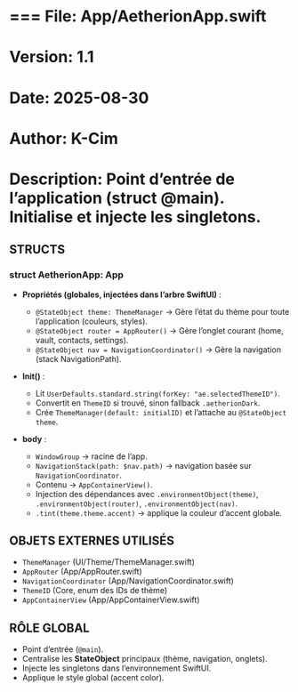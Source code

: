 # === File: App/AetherionApp.swift
# Version: 1.1
# Date: 2025-08-30
# Author: K-Cim
# Description: Point d’entrée de l’application (struct @main). Initialise et injecte les singletons.

## STRUCTS

### struct AetherionApp: App
- **Propriétés (globales, injectées dans l’arbre SwiftUI)** :
  - `@StateObject theme: ThemeManager`
    → Gère l’état du thème pour toute l’application (couleurs, styles).
  - `@StateObject router = AppRouter()`
    → Gère l’onglet courant (home, vault, contacts, settings).
  - `@StateObject nav = NavigationCoordinator()`
    → Gère la navigation (stack NavigationPath).

- **Init()** :
  - Lit `UserDefaults.standard.string(forKey: "ae.selectedThemeID")`.
  - Convertit en `ThemeID` si trouvé, sinon fallback `.aetherionDark`.
  - Crée `ThemeManager(default: initialID)` et l’attache au `@StateObject theme`.

- **body** :
  - `WindowGroup` → racine de l’app.
  - `NavigationStack(path: $nav.path)` → navigation basée sur `NavigationCoordinator`.
  - Contenu → `AppContainerView()`.
  - Injection des dépendances avec `.environmentObject(theme)`, `.environmentObject(router)`, `.environmentObject(nav)`.
  - `.tint(theme.theme.accent)` → applique la couleur d’accent globale.

## OBJETS EXTERNES UTILISÉS
- `ThemeManager` (UI/Theme/ThemeManager.swift)
- `AppRouter` (App/AppRouter.swift)
- `NavigationCoordinator` (App/NavigationCoordinator.swift)
- `ThemeID` (Core, enum des IDs de thème)
- `AppContainerView` (App/AppContainerView.swift)

## RÔLE GLOBAL
- Point d’entrée (`@main`).
- Centralise les **StateObject** principaux (thème, navigation, onglets).
- Injecte les singletons dans l’environnement SwiftUI.
- Applique le style global (accent color).
